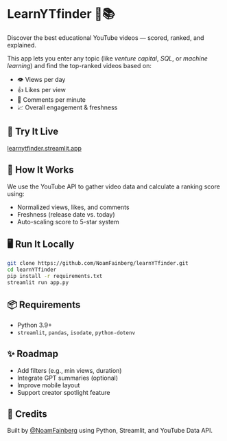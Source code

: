 

# LearnYTfinder 🎥📚

Discover the best educational YouTube videos — scored, ranked, and explained.

This app lets you enter any topic (like *venture capital*, *SQL*, or *machine learning*) and find the top-ranked videos based on:

- 👁️ Views per day
- 👍 Likes per view
- 💬 Comments per minute
- 📈 Overall engagement & freshness

## 🔗 Try It Live
[learnytfinder.streamlit.app](https://learnytfinder.streamlit.app)

## 🧠 How It Works

We use the YouTube API to gather video data and calculate a ranking score using:
- Normalized views, likes, and comments
- Freshness (release date vs. today)
- Auto-scaling score to 5-star system

## 🖥️ Run It Locally

```bash
git clone https://github.com/NoamFainberg/learnYTfinder.git
cd learnYTfinder
pip install -r requirements.txt
streamlit run app.py
```

## 📦 Requirements

- Python 3.9+
- `streamlit`, `pandas`, `isodate`, `python-dotenv`

## ✨ Roadmap

- Add filters (e.g., min views, duration)
- Integrate GPT summaries (optional)
- Improve mobile layout
- Support creator spotlight feature

## 🙌 Credits

Built by [@NoamFainberg](https://github.com/NoamFainberg) using Python, Streamlit, and YouTube Data API.
